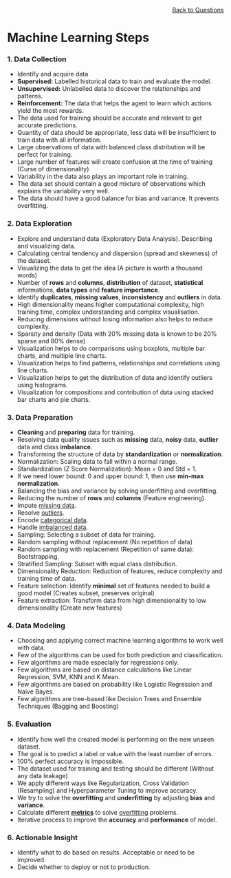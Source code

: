 <p align='right'><a align="right" href="https://github.com/KIRANKUMAR7296/Library/blob/main/Interview.md">Back to Questions</a></p>

# **Machine Learning Steps**

### **1. Data Collection** 
- Identify and acquire data
- **Supervised:** Labelled historical data to train and evaluate the model. 
- **Unsupervised:** Unlabelled data to discover the relationships and patterns.
- **Reinforcement:** The data that helps the agent to learn which actions yield the most rewards.
- The data used for training should be accurate and relevant to get accurate predictions.
- Quantity of data should be appropriate, less data will be insufficient to train data with all information.
- Large observations of data with balanced class distribution will be perfect for training.
- Large number of features will create confusion at the time of training (Curse of dimensionality)
- Variability in the data also plays an important role in training.
- The data set should contain a good mixture of observations which explains the variability very well.
- The data should have a good balance for bias and variance. It prevents overfitting.

### **2. Data Exploration** 
- Explore and understand data (Exploratory Data Analysis). Describing and visualizing data.
- Calculating central tendency and dispersion (spread and skewness) of the dataset. 
- Visualizing the data to get the idea (A picture is worth a thousand words)
- Number of **rows** and **columns**, **distribution** of dataset, **statistical** informations, **data types** and **feature importance**.
- Identify **duplicates**, **missing values**, **inconsistency** and **outliers** in data.
- High dimensionality means higher computational complexity, high training time, complex understanding and complex visualisation.
- Reducing dimensions without losing information also helps to reduce complexity.
- Sparsity and density (Data with 20% missing data is known to be 20% sparse and 80% dense) 
- Visualization helps to do comparisons using boxplots, multiple bar charts, and multiple line charts.
- Visualization helps to find patterns, relationships and correlations using line charts.
- Visualization helps to get the distribution of data and identify outliers using histograms.
- Visualization for compositions and contribution of data using stacked bar charts and pie charts. 

### **3. Data Preparation** 
- **Cleaning** and **preparing** data for training. 
- Resolving data quality issues such as **missing** data, **noisy** data, **outlier** data and class **imbalance**.
- Transforming the structure of data by **standardization** or **normalization**.
- Normalization: Scaling data to fall within a normal range.
- Standardization (Z Score Normalization): Mean = 0 and Std = 1.
- If we need lower bound: 0 and upper bound: 1, then use **min-max normalization**.
- Balancing the bias and variance by solving underfitting and overfitting.
- Reducing the number of **rows** and **columns** (Feature engineering).
- Impute [missing data](https://github.com/KIRANKUMAR7296/Library/blob/main/Data%20Science/Missing%20Data.md).
- Resolve [outliers](https://github.com/KIRANKUMAR7296/Library/blob/main/Data%20Science/Outliers.md).
- Encode [categorical data](https://github.com/KIRANKUMAR7296/Library/blob/main/Data%20Science/Categorical.md).
- Handle [imbalanced data](https://github.com/KIRANKUMAR7296/Library/blob/main/Data%20Science/Imbalanced%20Dataset.md).
- Sampling: Selecting a subset of data for training.
- Random sampling without replacement (No repetition of data)
- Random sampling with replacement (Repetition of same data): Bootstrapping.
- Stratified Sampling: Subset with equal class distribution.
- Dimensionality Reduction: Reduction of features, reduce complexity and training time of data.
- Feature selection: Identify **minimal** set of features needed to build a good model (Creates subset, preserves original)
- Feature extraction: Transform data from high dimensionality to low dimensionality (Create new features)

### **4. Data Modeling** 
- Choosing and applying correct machine learning algorithms to work well with data.
- Few of the algorithms can be used for both prediction and classification.
- Few algorithms are made especially for regressions only.
- Few algorithms are based on distance calculations like Linear Regression, SVM, KNN and K Mean.
- Few algorithms are based on probability like Logistic Regression and Naive Bayes.
- Few algorithms are tree-based like Decision Trees and Ensemble Techniques (Bagging and Boosting)

### **5. Evaluation**

- Identify how well the created model is performing on the new unseen dataset.
- The goal is to predict a label or value with the least number of errors.
- 100% perfect accuracy is impossible.
- The dataset used for training and testing should be different (Without any data leakage)
- We apply different ways like Regularization, Cross Validation (Resampling) and Hyperparameter Tuning to improve accuracy. 
- We try to solve the **overfitting** and **underfitting** by adjusting **bias** and **variance**.
- Calculate different [**metrics**](https://github.com/KIRANKUMAR7296/Library/blob/main/Data%20Science/Supervised%20Learning/Regression/Regression%20Metrics.md) to solve [overfitting](https://github.com/KIRANKUMAR7296/Library/blob/main/Data%20Science/Overfitting.md) problems.
- Iterative process to improve the **accuracy** and **performance** of model.

### **6. Actionable Insight**
- Identify what to do based on results. Acceptable or need to be improved.
- Decide whether to deploy or not to production.
